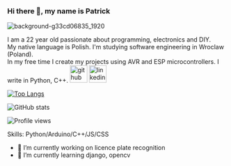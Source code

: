 ### Hi there 👋, my name is Patrick
![background-g33cd06835_1920](https://user-images.githubusercontent.com/24864691/213499917-d67f6f75-7518-4111-a887-cdd7eff033d8.jpg)

I am a 22 year old passionate about programming, electronics and DIY.
<br>
My native language is Polish. I'm studying software engineering in Wroclaw (Poland).
<br>
In my free time I create my projects using AVR and ESP microcontrollers. I write in Python, C++.
[<img src='https://cdn.jsdelivr.net/npm/simple-icons@3.0.1/icons/github.svg' alt='github' height='40'>](https://github.com/PPTG)  [<img src='https://cdn.jsdelivr.net/npm/simple-icons@3.0.1/icons/linkedin.svg' alt='linkedin' height='40'>](https://www.linkedin.com/in/pptg/)  

[![Top Langs](https://github-readme-stats.vercel.app/api/top-langs/?username=PPTG)](https://github.com/anuraghazra/github-readme-stats)

![GitHub stats](https://github-readme-stats.vercel.app/api?username=PPTG&show_icons=true)  

![Profile views](https://gpvc.arturio.dev/PPTG)  

Skills: Python/Arduino/C++/JS/CSS

- 🔭 I’m currently working on licence plate recognition 
- 🌱 I’m currently learning django, opencv 

